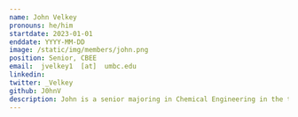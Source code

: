 ```yaml
---
name: John Velkey
pronouns: he/him
startdate: 2023-01-01
enddate: YYYY-MM-DD
image: /static/img/members/john.png
position: Senior, CBEE
email:  jvelkey1  [at]  umbc.edu
linkedin: 
twitter: _Velkey
github: J0hnV
description: John is a senior majoring in Chemical Engineering in the traditional track, with a minor in Mathematics. He enjoys opportunities to learn outside his typical field of study, and working with others to address and solve complex problems. In his free time, he enjoys rock climbing and watching old films.
---
```

